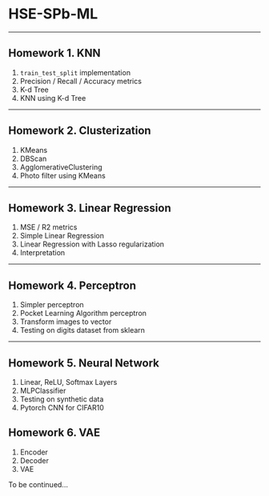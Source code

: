 # HSE-SPb-ML

---

## Homework 1. KNN
1. `train_test_split` implementation
2. Precision / Recall / Accuracy metrics
3. K-d Tree
4. KNN using K-d Tree

---

## Homework 2. Clusterization
1. KMeans
2. DBScan
3. AgglomerativeClustering
4. Photo filter using KMeans

---

## Homework 3. Linear Regression
1) MSE / R2 metrics
2) Simple Linear Regression
3) Linear Regression with Lasso regularization
4) Interpretation
---

## Homework 4. Perceptron
1) Simpler perceptron
2) Pocket Learning Algorithm perceptron
3) Transform images to vector
4) Testing on digits dataset from sklearn
---

## Homework 5. Neural Network
1) Linear, ReLU, Softmax Layers
2) MLPClassifier
3) Testing on synthetic data
4) Pytorch CNN for CIFAR10

## Homework 6. VAE
1) Encoder
2) Decoder
3) VAE



To be continued...
